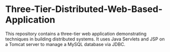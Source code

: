 # Three-Tier-Distributed-Web-Based-Application
This repository contains a three-tier web application demonstrating techniques in building distributed systems. It uses Java Servlets and JSP on a Tomcat server to manage a MySQL database via JDBC.
